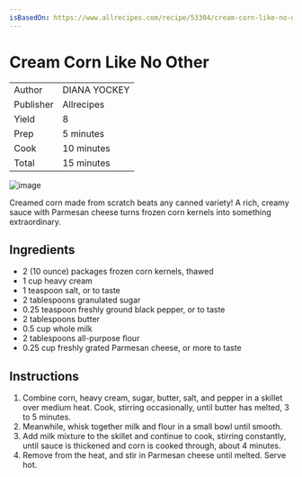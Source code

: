 ```yaml
---
isBasedOn: https://www.allrecipes.com/recipe/53304/cream-corn-like-no-other/
---
```


# Cream Corn Like No Other

| | |
| --- | --- |
| Author | DIANA YOCKEY |
| Publisher | Allrecipes |
| Yield | 8 |
| Prep | 5 minutes |
| Cook | 10 minutes |
| Total | 15 minutes |

![image](https://www.allrecipes.com/thmb/HhTodfPY8J3jNBQsNa3tFQEGJZQ=/1500x0/filters:no_upscale():max_bytes(150000):strip_icc()/Cream-Corn-Like-No-Other-1x1-1-2000-959b9bafbc1c4335a983423d74ebce0c.jpg)

Creamed corn made from scratch beats any canned variety! A rich, creamy sauce with Parmesan cheese turns frozen corn kernels into something extraordinary.

## Ingredients

* 2 (10 ounce) packages frozen corn kernels, thawed
* 1 cup heavy cream
* 1 teaspoon salt, or to taste
* 2 tablespoons granulated sugar
* 0.25 teaspoon freshly ground black pepper, or to taste
* 2 tablespoons butter
* 0.5 cup whole milk
* 2 tablespoons all-purpose flour
* 0.25 cup freshly grated Parmesan cheese, or more to taste

## Instructions

1. Combine corn, heavy cream, sugar, butter, salt, and pepper in a skillet over medium heat. Cook, stirring occasionally, until butter has melted, 3 to 5 minutes.
1. Meanwhile, whisk together milk and flour in a small bowl until smooth.
1. Add milk mixture to the skillet and continue to cook, stirring constantly, until sauce is thickened and corn is cooked through, about 4 minutes.
1. Remove from the heat, and stir in Parmesan cheese until melted. Serve hot.

